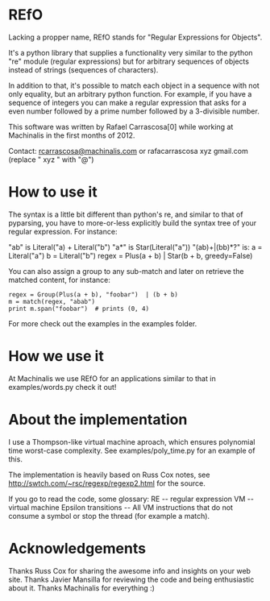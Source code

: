 REfO
====

Lacking a propper name, REfO stands for "Regular Expressions for Objects".

It's a python library that supplies a functionality very similar to the python
"re" module (regular expressions) but for arbitrary sequences of objects
instead of strings (sequences of characters).

In addition to that, it's possible to match each object in a sequence with
not only equality, but an arbitrary python function.
For example, if you have a sequence of integers you can make a regular
expression that asks for a even number followed by a prime number
followed by a 3-divisible number.

This software was written by Rafael Carrascosa[0] while working at Machinalis in
the first months of 2012.

Contact: rcarrascosa@machinalis.com
or       rafacarrascosa xyz gmail.com (replace " xyz " with "@")
         

How to use it
=============

The syntax is a little bit different than python's re, and similar to that of
pyparsing, you have to more-or-less explicitly build the syntax tree of
your regular expression. For instance:

"ab" is Literal("a) + Literal("b")
"a*" is Star(Literal("a"))
"(ab)+|(bb)*?" is:
    a = Literal("a")
    b = Literal("b")
    regex = Plus(a + b) | Star(b + b, greedy=False)

You can also assign a group to any sub-match and later on retrieve the matched
content, for instance:

    regex = Group(Plus(a + b), "foobar")  | (b + b)
    m = match(regex, "abab")
    print m.span("foobar")  # prints (0, 4)

For more check out the examples in the examples folder.


How we use it
=============

At Machinalis we use REfO for an applications similar to that in
examples/words.py check it out!


About the implementation
========================

I use a Thompson-like virtual machine aproach, which ensures polynomial time
worst-case complexity. See examples/poly_time.py for an example of this.

The implementation is heavily based on Russ Cox notes, see
http://swtch.com/~rsc/regexp/regexp2.html for the source.

If you go to read the code, some glossary:
RE  --  regular expression
VM  --  virtual machine
Epsilon transitions  --  All VM instructions that do not consume a symbol
                         or stop the thread (for example a match).


Acknowledgements
================

Thanks Russ Cox for sharing the awesome info and insights on your web site.
Thanks Javier Mansilla for reviewing the code and being enthusiastic about it.
Thanks Machinalis for everything :)
